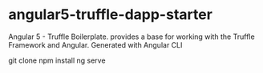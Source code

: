 # angular5-truffle-dapp-starter
Angular 5 - Truffle Boilerplate.  provides a base for working with the Truffle Framework and Angular. Generated with Angular CLI


git clone
npm install
ng serve
